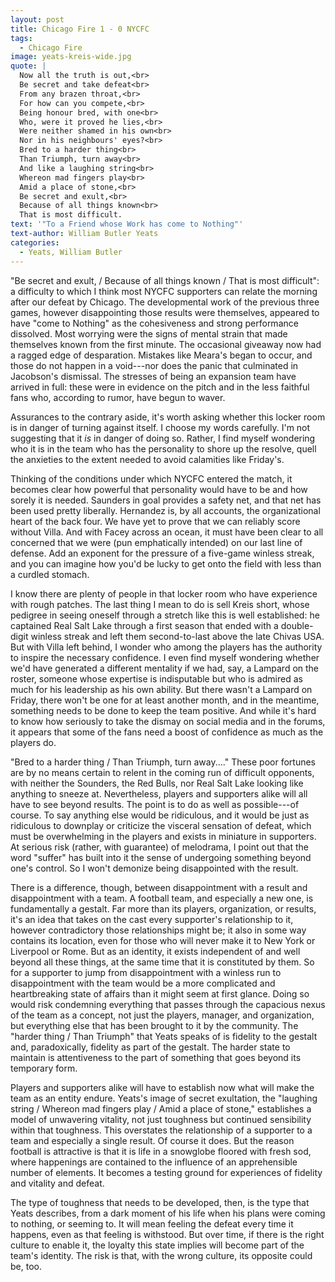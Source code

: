 ```yaml
---
layout: post
title: Chicago Fire 1 - 0 NYCFC
tags: 
  - Chicago Fire 
image: yeats-kreis-wide.jpg
quote: |
  Now all the truth is out,<br>
  Be secret and take defeat<br>
  From any brazen throat,<br>
  For how can you compete,<br>
  Being honour bred, with one<br>
  Who, were it proved he lies,<br>
  Were neither shamed in his own<br>
  Nor in his neighbours' eyes?<br>
  Bred to a harder thing<br>
  Than Triumph, turn away<br>
  And like a laughing string<br>
  Whereon mad fingers play<br>
  Amid a place of stone,<br>
  Be secret and exult,<br>
  Because of all things known<br>
  That is most difficult.
text: '"To a Friend whose Work has come to Nothing"' 
text-author: William Butler Yeats 
categories:
  - Yeats, William Butler
---
```


"Be secret and exult, / Because of all things known / That is most difficult": a difficulty to which I think most NYCFC supporters can relate the morning after our defeat by Chicago. The developmental work of the previous three games, however disappointing those results were themselves, appeared to have "come to Nothing" as the cohesiveness and strong performance dissolved. Most worrying were the signs of mental strain that made themselves known from the first minute. The occasional giveaway now had a ragged edge of desparation. Mistakes like Meara's began to occur, and those do not happen in a void---nor does the panic that culminated in Jacobson's dismissal. The stresses of being an expansion team have arrived in full: these were in evidence on the pitch and in the less faithful fans who, according to rumor, have begun to waver.<!--break-->

Assurances to the contrary aside, it's worth asking whether this locker room is in danger of turning against itself. I choose my words carefully. I'm not suggesting that it *is* in danger of doing so. Rather, I find myself wondering who it is in the team who has the personality to shore up the resolve, quell the anxieties to the extent needed to avoid calamities like Friday's. 

Thinking of the conditions under which NYCFC entered the match, it becomes clear how powerful that personality would have to be and how sorely it is needed. Saunders in goal provides a safety net, and that net has been used pretty liberally. Hernandez is, by all accounts, the organizational heart of the back four. We have yet to prove that we can reliably score without Villa. And with Facey across an ocean, it must have been clear to all concerned that we were (pun emphatically intended) on our last line of defense. Add an exponent for the pressure of a five-game winless streak, and you can imagine how you'd be lucky to get onto the field with less than a curdled stomach. 

I know there are plenty of people in that locker room who have experience with rough patches. The last thing I mean to do is sell Kreis short, whose pedigree in seeing oneself through a stretch like this is well established: he captained Real Salt Lake through a first season that ended with a double-digit winless streak and left them second-to-last above the late Chivas USA. But with Villa left behind, I wonder who among the players has the authority to inspire the necessary confidence. I even find myself wondering whether we'd have generated a different mentality if we had, say, a Lampard on the roster, someone whose expertise is indisputable but who is admired as much for his leadership as his own ability. But there wasn't a Lampard on Friday, there won't be one for at least another month, and in the meantime, something needs to be done to keep the team positive. And while it's hard to know how seriously to take the dismay on social media and in the forums, it appears that some of the fans need a boost of confidence as much as the players do.

"Bred to a harder thing / Than Triumph, turn away...." These poor fortunes are by no means certain to relent in the coming run of difficult opponents, with neither the Sounders, the Red Bulls, nor Real Salt Lake looking like anything to sneeze at. Nevertheless, players and supporters alike will all have to see beyond results. The point is to do as well as possible---of course. To say anything else would be ridiculous, and it would be just as ridiculous to downplay or criticize the visceral sensation of defeat, which must be overwhelming in the players and exists in miniature in supporters. At serious risk (rather, with guarantee) of melodrama, I point out that the word "suffer" has built into it the sense of undergoing something beyond one's control. So I won't demonize being disappointed with the result. 

There is a difference, though, between disappointment with a result and disappointment with a team. A football team, and especially a new one, is fundamentally a gestalt. Far more than its players, organization, or results, it's an idea that takes on the cast every supporter's relationship to it, however contradictory those relationships might be; it also in some way contains its location, even for those who will never make it to New York or Liverpool or Rome. But as an identity, it exists independent of and well beyond all these things, at the same time that it is constituted by them. So for a supporter to jump from disappointment with a winless run to disappointment with the team would be a more complicated and heartbreaking state of affairs than it might seem at first glance. Doing so would risk condemning everything that passes through the capacious nexus of the team as a concept, not just the players, manager, and organization, but everything else that has been brought to it by the community. The "harder thing / Than Triumph" that Yeats speaks of is fidelity to the gestalt and, paradoxically, fidelity as part of the gestalt. The harder state to maintain is attentiveness to the part of something that goes beyond its temporary form. 

Players and supporters alike will have to establish now what will make the team as an entity endure. Yeats's image of secret exultation, the "laughing string / Whereon mad fingers play / Amid a place of stone," establishes a model of unwavering vitality, not just toughness but continued sensibility within that toughness. This overstates the relationship of a supporter to a team and especially a single result. Of course it does. But the reason football is attractive is that it is life in a snowglobe floored with fresh sod, where happenings are contained to the influence of an apprehensible number of elements. It becomes a testing ground for experiences of fidelity and vitality and defeat.

The type of toughness that needs to be developed, then, is the type that Yeats describes, from a dark moment of his life when his plans were coming to nothing, or seeming to. It will mean feeling the defeat every time it happens, even as that feeling is withstood. But over time, if there is the right culture to enable it, the loyalty this state implies will become part of the team's identity. The risk is that, with the wrong culture, its opposite could be, too.

